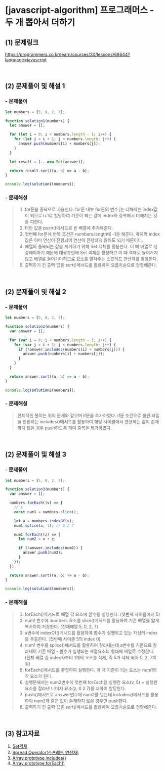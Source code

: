 # [javascript-algorithm] 프로그래머스 - 두 개 뽑아서 더하기

## (1) 문제링크

<a href="https://programmers.co.kr/learn/courses/30/lessons/68644?language=javascript" target='_blank'>https://programmers.co.kr/learn/courses/30/lessons/68644?language=javascript</a>

<br>

## (2) 문제풀이 및 해설 1

### - 문제풀이

```javascript
let numbers = [5, 0, 2, 7];

function solution1(numbers) {
  let answer = [];

  for (let i = 0; i < numbers.length - 1; i++) {
    for (let j = i + 1; j < numbers.length; j++) {
      answer.push(numbers[i] + numbers[j]);
    }
  }

  let result = [...new Set(answer)];

  return result.sort((a, b) => a - b);
}

console.log(solution1(numbers));
```

### - 문제해설

> 1.  for문을 중복으로 사용한다. for문 내부 for문의 변수 j는 더해지는 index값이 되므로 i+1로 할당하여 기준이 되는 값에 index와 중복해서 더해지는 것을 피한다.<br>
> 2.  더한 값을 push()메서드로 빈 배열에 추가해준다.<br>
> 3.  첫번째 for문에 반복 조건은 numbers.length에 -1을 해준다. 마지막 index 값은 이미 연산이 진행되어 연산이 진행되지 않아도 되기 때문이다.<br>
> 4.  배열의 중복되는 값을 제거하기 위해 Set 객체를 활용한다. 이 때 배열로 생성해야하기 때문에 대괄호안에 Set 객체를 생성하고 이 때 객체로 들어가지 않고 배열로 들어가야하므로 요소를 펼쳐주는 스프레드 연산자를 활용한다.<br>
> 5.  출력하기 전 출력 값을 sort()메서드를 활용하여 오름차순으로 정렬해준다.

<br>

## (2) 문제풀이 및 해설 2

### - 문제풀이

```javascript
let numbers = [5, 0, 2, 7];

function solution2(numbers) {
  var answer = [];

  for (var i = 0; i < numbers.length - 1; i++) {
    for (var j = i + 1; j < numbers.length; j++) {
      if (!answer.includes(numbers[i] + numbers[j])) {
        answer.push(numbers[i] + numbers[j]);
      }
    }
  }

  return answer.sort((a, b) => a - b);
}

console.log(solution2(numbers));
```

### - 문제해설

> 전체적인 풀이는 위의 문제와 같으며 if문을 추가하였다. if문 조건으로 불린 타입을 반환하는 includes()메서드를 활용하여 해당 사이클에서 연산되는 값이 존재하지 않을 경우 push하도록 하여 중복을 제거하였다.

<br>

## (2) 문제풀이 및 해설 3

### - 문제풀이

```javascript
let numbers = [5, 0, 2, 7];

function solution3(numbers) {
  var answer = [];

  numbers.forEach((v) => {
    // 5
    const num1 = numbers.slice();

    let a = numbers.indexOf(v);
    num1.splice(a, 1); // 0 2 7

    num1.forEach((z) => {
      let num2 = v + z;

      if (!answer.includes(num2)) {
        answer.push(num2);
      }
    });
  });

  return answer.sort((a, b) => a - b);
}

console.log(solution3(numbers));
```

### - 문제해설

> 1.  forEach()메서드로 배열 각 요소에 함수를 실행한다. (첫번째 사이클에서 5)<br>
> 2.  num1 변수에 numbers 요소를 slice()메서드를 활용하여 기존 배열을 얇게 복사하여 저장한다. (전체배열 5, 0, 2, 7)<br>
> 3.  a변수에 indexOf()메서드를 활용하여 함수가 실행되고 있는 자신의 index를 추출한다. (첫번째 사이클 5의 index 0)<br>
> 4.  num1 변수를 splice()메서드를 활용하여 잘라내는데 a변수를 기준으로 잘라내어 기존 배열 - 함수가 실행되는 배열요소의 형태에 배열로 수정한다. (전체 배열 중 index 0부터 1개의 요소를 삭제, 즉 5가 삭제 되어 0, 2, 7이 됨)<br>
> 5.  forEach()메서드를 중첩하여 실행한다. 이 때 기준이 되는 요소는 num1의 각 요소가 된다.<br>
> 6.  실행문에서는 num2변수에 첫번째 forEach을 실행한 요소(v, 5) + 실행한 요소를 잘라낸 나머지 요소(z, 0 2 7)를 더하여 할당한다.<br>
> 7.  push()메서드로 answer변수에 num2를 넣는데 includes()메서드를 활용하여 num2와 같은 값이 존재하지 않을 경우만 push한다.<br>
> 8.  출력하기 전 출력 값을 sort()메서드를 활용하여 오름차순으로 정렬해준다.

<br>

## (3) 참고자료

1. <a href="https://developer.mozilla.org/ko/docs/Web/JavaScript/Reference/Global_Objects/Set" target='_blank'>Set객체</a><br>
2. <a href="https://paperblock.tistory.com/62" target='_blank'>Spread Operator(스프레드 연산자)</a><br>
3. <a href="https://developer.mozilla.org/ko/docs/Web/JavaScript/Reference/Global_Objects/Array/includes" target='_blank'>Array.prototype.includes()</a><br>
4. <a href="https://developer.mozilla.org/ko/docs/Web/JavaScript/Reference/Global_Objects/Array/forEach" target='_blank'>Array.prototype.forEach()</a>
